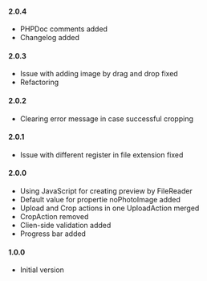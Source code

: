 #### 2.0.4
* PHPDoc comments added
* Changelog added

#### 2.0.3
* Issue with adding image by drag and drop fixed
* Refactoring

#### 2.0.2
* Clearing error message in case successful cropping

#### 2.0.1
* Issue with different register in file extension fixed

#### 2.0.0
* Using JavaScript for creating preview by FileReader
* Default value for propertie noPhotoImage added
* Upload and Crop actions in one UploadAction merged
* CropAction removed
* Clien-side validation added
* Progress bar added

#### 1.0.0
* Initial version